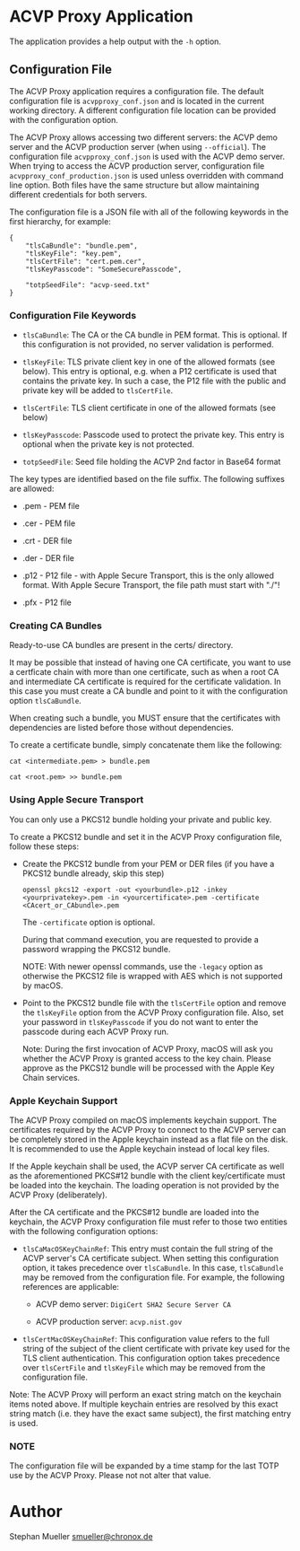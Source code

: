 # ACVP Proxy Application

The application provides a help output with the `-h` option.

## Configuration File

The ACVP Proxy application requires a configuration file. The default
configuration file is `acvpproxy_conf.json` and is located in the
current working directory. A different configuration file location
can be provided with the configuration option.

The ACVP Proxy allows accessing two different servers: the ACVP demo server
and the ACVP production server (when using `--official`). The configuration
file `acvpproxy_conf.json` is used with the ACVP demo server. When
trying to access the ACVP production server, configuration file
`acvpproxy_conf_production.json` is used unless overridden with
command line option. Both files have the same structure but allow maintaining
different credentials for both servers.

The configuration file is a JSON file with all of the following keywords
in the first hierarchy, for example:

```
{
	"tlsCaBundle": "bundle.pem",
	"tlsKeyFile": "key.pem",
	"tlsCertFile": "cert.pem.cer",
	"tlsKeyPasscode": "SomeSecurePasscode",

	"totpSeedFile": "acvp-seed.txt"
}
```

### Configuration File Keywords

* `tlsCaBundle`: The CA or the CA bundle in PEM format. This is optional. If
		 this configuration is not provided, no server validation is
		 performed.

* `tlsKeyFile`: TLS private client key in one of the allowed formats (see
		below). This entry is optional, e.g. when a P12 certificate
		is used that contains the private key. In such a case, the P12
		file with the public and private key will be added to
		`tlsCertFile`.

* `tlsCertFile`: TLS client certificate in one of the allowed formats (see
		 below)

* `tlsKeyPasscode`: Passcode used to protect the private key. This entry is
		    optional when the private key is not protected.

* `totpSeedFile`: Seed file holding the ACVP 2nd factor in Base64 format

The key types are identified based on the file suffix. The following suffixes
are allowed:

* .pem - PEM file

* .cer - PEM file

* .crt - DER file

* .der - DER file

* .p12 - P12 file - with Apple Secure Transport, this is the only allowed
  format. With Apple Secure Transport, the file path must start with "./"!

* .pfx - P12 file

### Creating CA Bundles

Ready-to-use CA bundles are present in the certs/ directory.

It may be possible that instead of having one CA certificate, you want to
use a certficate chain with more than one certificate, such as when a root
CA and intermediate CA certificate is required for the certificate validation.
In this case you must create a CA bundle and point to it with the configuration
option `tlsCaBundle`.

When creating such a bundle, you MUST ensure that the certificates with
dependencies are listed before those without dependencies.

To create a certificate bundle, simply concatenate them like the following:

`cat <intermediate.pem> > bundle.pem`

`cat <root.pem> >> bundle.pem`

### Using Apple Secure Transport

You can only use a PKCS12 bundle holding your private and public key.

To create a PKCS12 bundle and set it in the ACVP Proxy configuration file,
follow these steps:

* Create the PKCS12 bundle from your PEM or DER files (if you have a PKCS12
  bundle already, skip this step)

  `openssl pkcs12 -export -out <yourbundle>.p12 -inkey <yourprivatekey>.pem -in <yourcertificate>.pem -certificate <CAcert_or_CAbundle>.pem`

  The `-certificate` option is optional.

  During that command execution, you are requested to provide a password
  wrapping the PKCS12 bundle.

  NOTE: With newer openssl commands, use the `-legacy` option as otherwise the
  PKCS12 file is wrapped with AES which is not supported by macOS.

* Point to the PKCS12 bundle file with the `tlsCertFile` option and remove
  the `tlsKeyFile` option from the ACVP Proxy configuration file. Also, set
  your password in `tlsKeyPasscode` if you do not want to enter the
  passcode during each ACVP Proxy run.

  Note: During the first invocation of ACVP Proxy, macOS will ask you
  whether the ACVP Proxy is granted access to the key chain. Please approve
  as the PKCS12 bundle will be processed with the Apple Key Chain services.


### Apple Keychain Support

The ACVP Proxy compiled on macOS implements keychain support. The certificates
required by the ACVP Proxy to connect to the ACVP server can be completely
stored in the Apple keychain instead as a flat file on the disk. It is
recommended to use the Apple keychain instead of local key files.

If the Apple keychain shall be used, the ACVP server CA certificate as well
as the aforementioned PKCS#12 bundle with the client key/certificate must
be loaded into the keychain. The loading operation is not provided by the
ACVP Proxy (deliberately).

After the CA certificate and the PKCS#12 bundle are loaded into the keychain,
the ACVP Proxy configuration file must refer to those two entities with the
following configuration options:

* `tlsCaMacOSKeyChainRef`: This entry must contain the full string of the
			   ACVP server's CA certificate subject. When setting
			   this configuration option, it takes precedence over
			   `tlsCaBundle`. In this case, `tlsCaBundle` may be
			   removed from the configuration file. For example,
			   the following references are applicable:

	- ACVP demo server: `DigiCert SHA2 Secure Server CA`

	- ACVP production server: `acvp.nist.gov`

* `tlsCertMacOSKeyChainRef`: This configuration value refers to the full string
			     of the subject of the client certificate with
			     private key used for the TLS client authentication.
			     This configuration option takes precedence over
			     `tlsCertFile` and `tlsKeyFile` which may be
			     removed from the configuration file.

Note: The ACVP Proxy will perform an exact string match on the keychain
items noted above. If multiple keychain entries are resolved by this exact
string match (i.e. they have the exact same subject), the first matching
entry is used.

### NOTE


The configuration file will be expanded by a time stamp for the last TOTP use
by the ACVP Proxy. Please not not alter that value.

# Author

Stephan Mueller <smueller@chronox.de>
